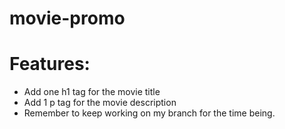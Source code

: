 # movie-promo
# Features:
- Add one h1 tag for the movie title
- Add 1 p tag for the movie description
- Remember to keep working on my branch for the time being.
